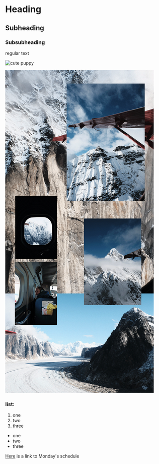 # Heading
## Subheading
### Subsubheading

regular text

![cute puppy](https://media-cldnry.s-nbcnews.com/image/upload/rockcms/2023-03/puppy-dog-mc-230321-03-b700d4.jpg)

![alaska photos](Flight.gif)

### list:
1. one
2. two
3. three

- one
- two
- three

[Here](https://github.com/Berkeley-MDes/desinv-202/wiki/1.1-Schedule) is a link to Monday's schedule

